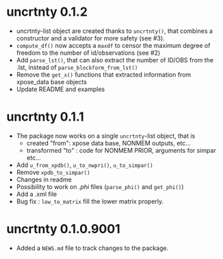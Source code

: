 # uncrtnty 0.1.2
* uncrtnty-list object are created thanks to `uncrtnty()`, that combines a constructor and a validator for more safety (see #3).
* `compute_df()` now accepts a `maxdf` to censor the maximum degree of freedom to the number of id/observations (see #2)
* Add `parse_lst()`, that can also extract the number of ID/OBS from the .lst, instead of `parse_blockform_from_lst()`
* Remove the `get_x()` functions that extracted information from xpose_data base objects
* Update README and examples

# uncrtnty 0.1.1
* The package now works on a single `uncrtnty`-list object, that is 
  - created "from": xpose data base, NONMEM outputs, etc...
  - transformed "to" : code for NONMEM PRIOR, arguments for simpar etc...
* Add `u_from_xpdb()`, `u_to_nwpri()`, `u_to_simpar()`
* Remove `xpdb_to_simpar()`
* Changes in readme
* Possibility to work on *.phi* files (`parse_phi()` and `get_phi()`)
* Add a .xml file
* Bug fix : `low_to_matrix` fill the lower matrix properly.

# uncrtnty 0.1.0.9001

* Added a `NEWS.md` file to track changes to the package.
